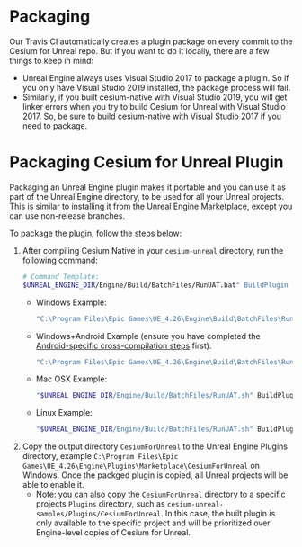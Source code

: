 
# Packaging

Our Travis CI automatically creates a plugin package on every commit to the Cesium for Unreal repo. But if you want to do it locally, there are a few things to keep in mind:

* Unreal Engine always uses Visual Studio 2017 to package a plugin. So if you only have Visual Studio 2019 installed, the package process will fail.
* Similarly, if you built cesium-native with Visual Studio 2019, you will get linker errors when you try to build Cesium for Unreal with Visual Studio 2017. So, be sure to build cesium-native with Visual Studio 2017 if you need to package.

# Packaging Cesium for Unreal Plugin

Packaging an Unreal Engine plugin makes it portable and you can use it as part of the Unreal Engine directory, to be used for all your Unreal projects. This is similar to installing it from the Unreal Engine Marketplace, except you can use non-release branches.

To package the plugin, follow the steps below:

1. After compiling Cesium Native in your `cesium-unreal` directory, run the following command:
    ```bash
    # Command Template:
    $UNREAL_ENGINE_DIR/Engine/Build/BatchFiles/RunUAT.bat" BuildPlugin -Plugin="<absolute path to cesium-unreal/CesiumForUnreal.uplugin>" -Package="<absolute path to output directory>" -CreateSubFolder -TargetPlatforms=<target platforms>
    ```
    * Windows Example:
        ```cmd
        "C:\Program Files\Epic Games\UE_4.26\Engine\Build\BatchFiles\RunUAT.bat" BuildPlugin -Plugin="C:\workspace\cesium-unreal\CesiumForUnreal.uplugin" -Package="C:\workspace\Packages\CesiumForUnreal" -CreateSubFolder -TargetPlatforms=Win64
        ```
    * Windows+Android Example (ensure you have completed the [Android-specific cross-compilation steps](https://github.com/CesiumGS/cesium-unreal/blob/android-build-docs-update/Documentation/developer-setup-windows.md#cmake-command-line-for-android) first):
        ```cmd
        "C:\Program Files\Epic Games\UE_4.26\Engine\Build\BatchFiles\RunUAT.bat" BuildPlugin -Plugin="C:\workspace\cesium-unreal\CesiumForUnreal.uplugin" -Package="C:\workspace\Packages\CesiumForUnreal" -CreateSubFolder -TargetPlatforms=Win64+Android
        ```
    * Mac OSX Example:
        ```bash
        "$UNREAL_ENGINE_DIR/Engine/Build/BatchFiles/RunUAT.sh" BuildPlugin -Plugin="/home/user/workspace/cesium-unreal/CesiumForUnreal.uplugin" -Package="/home/user/workspace/packages/CesiumForUnreal" -CreateSubFolder -TargetPlatforms=Mac
        ```
    * Linux Example:
        ```bash
        "$UNREAL_ENGINE_DIR/Engine/Build/BatchFiles/RunUAT.sh" BuildPlugin -Plugin="/home/user/workspace/cesium-unreal/CesiumForUnreal.uplugin" -Package="/home/user/workspace/packages/CesiumForUnreal" -CreateSubFolder -TargetPlatforms=Linux
        ```
2. Copy the output directory `CesiumForUnreal` to the Unreal Engine Plugins directory, example `C:\Program Files\Epic Games\UE_4.26\Engine\Plugins\Marketplace\CesiumForUnreal` on Windows. Once the packged plugin is copied, all Unreal projects will be able to enable it.
    * Note: you can also copy the `CesiumForUnreal` directory to a specific projects `Plugins` directory, such as `cesium-unreal-samples/Plugins/CesiumForUnreal`. In this case, the built plugin is only available to the specific project and will be prioritized over Engine-level copies of Cesium for Unreal.


